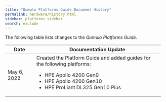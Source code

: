 ```yaml
---
title: "Qumulo Platforms Guide Document History"
permalink: hardware/history.html
sidebar: platforms_sidebar
search: exclude
---
```


The following table lists changes to the _Qumulo Platforms Guide_.

<table>
  <thead>
    <tr>
      <th>Date</th>
      <th>Documentation Update</th>
    </tr>
  </thead>
  <tbody>
    <tr>
      <td>May 6, 2022</td>
      <td>Created the Platform Guide and added guides for the following platforms:
         <ul>
           <li>HPE Apollo 4200 Gen9</li>
           <li>HPE Apollo 4200 Gen10</li>
           <li>HPE ProLiant DL325 Gen10 Plus</li>
         </ul>
      </td>
    </tr>
  </tbody>
</table>
